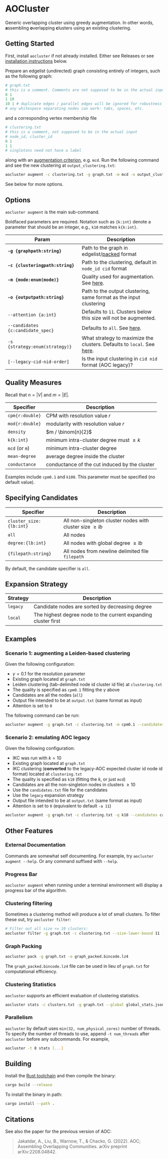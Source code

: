 AOCluster
===================

Generic overlapping cluster using greedy augmentation. In other words, **a**ssembling **o**verlapping **c**lusters using an existing clustering.

## Getting Started

First, install `aocluster` if not already installed. Either see Releases or see [installation instructions](#building) below.

Prepare an edgelist (undirected) graph consisting entirely of integers, such as the following graph:

```python
# graph.txt
# this is a comment. Comments are not supposed to be in the actual input
0 1
1 10
10 1 # duplicate edges / parallel edges will be ignored for robustness
# any whitespace separating nodes can work: tabs, spaces, etc.
```

and a corresponding vertex membership file

```python
# clustering.txt
# this is a comment, not supposed to be in the actual input
# node_id, cluster_id
0 1
1 1
# singletons need not have a label
```

along with an [augmentation criterion](#quality-measures), e.g. `mcd`. Run the following command and see the new clustering at `output_clustering.txt`:

```bash
aocluster augment -c clustering.txt -g graph.txt -m mcd -o output_clustering.txt
```

See below for more options.

## Options

`aocluster augment` is the main sub-command.

Boldfaced parameters are required. Notation such as `{k:int}` denote a parameter that should be an integer, e.g., `k10` matches `k{k:int}`.

| Param | Description |
| --- | --- |
| **`-g {graphpath:string}`** | Path to the graph in edgelist/[packed](#graph-packing) format |
| **`-c {clusteringpath:string}`** | Path to the clustering, default in `node_id cid` format |
| **`-m {mode:enum(mode)}`** | Quality used for augmentation. See [here](#quality-measures). |
| **`-o {outputpath:string}`** | Path to the output clustering, same format as the input clustering |
| `--attention {a:int}` | Defaults to `11`. Clusters below this size will not be augmented. |
| `--candidates {c:candidate_spec}` | Defaults to `all`. See [here](#specifying-candidates). |
| `-s {strategy:enum(strategy)}` | What strategy to maximize the clusters. Defaults to `local`. See [here](#expansion-strategy). |
| `[--legacy-cid-nid-order]` | Is the input clustering in `cid nid` format (AOC legacy)? |

## Quality Measures

Recall that $n = |V|$ and $m = |E|$.

| Specifier | Description |
| --- | --- |
| `cpm{r:double}` | CPM with resolution value $r$ |
| `mod{r:double}` | modularity with resolution value $r$ |
| `density` | $m / \binom{n}{2}$ |
| `k{k:int}` | minimum intra-cluster degree must $\geq k$ |
| `mcd` (or `m`) | minimum intra-cluster degree |
| `mean-degree` | average degree inside the cluster |
| `conductance` | conductance of the cut induced by the cluster |

Examples include `cpm0.1` and `k100`. This parameter must be specified (no default value).

## Specifying Candidates

| Specifier | Description |
| --- | --- |
| `cluster_size:{lb:int}` | All non-singleton cluster nodes with cluster size $\geq lb$ |
| `all` | All nodes |
| `degree:{lb:int}` | All nodes with global degree $\geq lb$ |
| `{filepath:string}` | All nodes from newline delimited file `filepath` |

By default, the candidate specifier is `all`.

## Expansion Strategy

| Strategy | Description |
| --- | --- |
| `legacy` | Candidate nodes are sorted by decreasing degree |
| `local` | The highest degree node to the current expanding cluster first |

## Examples

### Scenario 1: augmenting a Leiden-based clustering

Given the following configuration:

 - $\gamma = 0.1$ for the resolution parameter
 - Existing graph located at `graph.txt`
 - Leiden clustering (tab-delimited node id cluster id file) at `clustering.txt`
 - The quality is specified as `cpm0.1` fitting the $\gamma$ above
 - Candidates are all the nodes (`all`)
 - Output file intended to be at `output.txt` (same format as input)
 - Attention is set to `0`

The following command can be run:

```bash
aocluster augment -g graph.txt -c clustering.txt -m cpm0.1 --candidates all -o output.txt -a 0
```

### Scenario 2: emulating AOC legacy

Given the following configuration:

 - IKC was run with $k = 10$
 - Existing graph located at `graph.txt`
 - IKC clustering (**converted** to the legacy-AOC expected cluster id node id format) located at `clustering.txt`
 - The quality is specified as `k10` (fitting the $k$, or just `mcd`)
 - Candidates are all the non-singleton nodes in clusters $\geq 10$
 - Use the `candidates.txt` file for the candidates
 - Use the `legacy` expansion strategy
 - Output file intended to be at `output.txt` (same format as input)
 - Attention is set to `0` (equivalent to default `-a 11`)

```bash
aocluster augment -g graph.txt -c clustering.txt -q k10 --candidates candidates.txt --legacy-cid-nid-order --strategy legacy -o output.txt -a 0
```

## Other Features

### External Documentation

Commands are somewhat self documenting. For example,
try `aocluster augment --help`. Or any command suffixed with `--help`.

### Progress Bar

`aocluster augment` when running under a terminal environment will display a progress bar of the algorithm.

### Clustering filtering

Sometimes a clustering method will produce a lot of small clusters. To filter these out, try `aocluster filter`:

```bash
# Filter out all size <= 10 clusters:
aocluster filter -g graph.txt -c clustering.txt --size-lower-bound 11 -o output_clustering.txt [--legacy-cid-nid-order]
```

### Graph Packing

```bash
aocluster pack -g graph.txt -o graph_packed.bincode.lz4
```

The `graph_packed.bincode.lz4` file can be used in lieu of `graph.txt`
for computational efficiency.

### Clustering Statistics

`aocluster` supports an efficient evaluation of clustering statistics.

```bash
aocluster stats -c clusters.txt -g graph.txt --global global_stats.json -o local_stats.csv [-q quality]
```

### Parallelism

`aocluster` by default uses `min(32, num_physical_cores)` number of threads. To specify the number of threads to use,
append `-t num_threads` after `aocluster` before any subcommands. For example,

```bash
aocluster -t 8 stats [...]
```

## Building

Install the [Rust toolchain](https://www.rust-lang.org/tools/install) and then compile the binary:

```bash
cargo build --release
```

To install the binary in path:

```bash
cargo install --path .
```

## Citations

See also the paper for the previous version of AOC:

> Jakatdar, A., Liu, B., Warnow, T., & Chacko, G. (2022). AOC; Assembling Overlapping Communities. arXiv preprint arXiv:2208.04842.